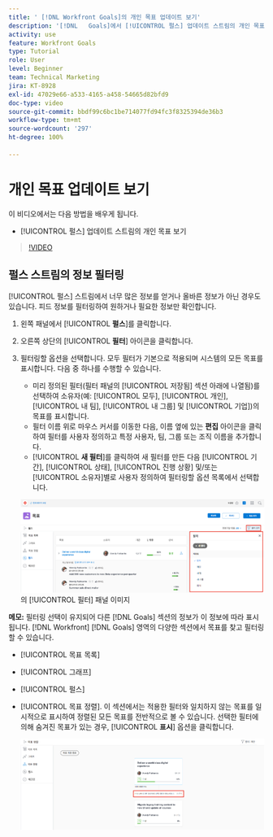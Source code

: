 ```yaml
---
title: ' [!DNL Workfront Goals]의 개인 목표 업데이트 보기'
description: '[!DNL   Goals]에서 [!UICONTROL 펄스] 업데이트 스트림의 개인 목표를 보는 방법에 대해 알아봅니다.'
activity: use
feature: Workfront Goals
type: Tutorial
role: User
level: Beginner
team: Technical Marketing
jira: KT-8928
exl-id: 47029e66-a533-4165-a458-54665d82bfd9
doc-type: video
source-git-commit: bbdf99c6bc1be714077fd94fc3f8325394de36b3
workflow-type: tm+mt
source-wordcount: '297'
ht-degree: 100%

---
```


# 개인 목표 업데이트 보기

이 비디오에서는 다음 방법을 배우게 됩니다.

* [!UICONTROL 펄스] 업데이트 스트림의 개인 목표 보기

>[!VIDEO](https://video.tv.adobe.com/v/335200/?quality=12&learn=on&enablevpops=1)

## 펄스 스트림의 정보 필터링

[!UICONTROL 펄스] 스트림에서 너무 많은 정보를 얻거나 올바른 정보가 아닌 경우도 있습니다. 피드 정보를 필터링하여 원하거나 필요한 정보만 확인합니다.

1. 왼쪽 패널에서 [!UICONTROL **펄스**]&#x200B;를 클릭합니다.
1. 오른쪽 상단의 [!UICONTROL **필터**] 아이콘을 클릭합니다.
1. 필터링할 옵션을 선택합니다. 모두 필터가 기본으로 적용되며 시스템의 모든 목표를 표시합니다. 다음 중 하나를 수행할 수 있습니다.

   * 미리 정의된 필터(필터 패널의 [!UICONTROL 저장됨] 섹션 아래에 나열됨)를 선택하여 소유자(예: [!UICONTROL 모두], [!UICONTROL 개인], [!UICONTROL 내 팀], [!UICONTROL 내 그룹] 및 [!UICONTROL 기업])의 목표를 표시합니다.
   * 필터 이름 위로 마우스 커서를 이동한 다음, 이름 옆에 있는 **편집** 아이콘을 클릭하여 필터를 사용자 정의하고 특정 사용자, 팀, 그룹 또는 조직 이름을 추가합니다.
   * [!UICONTROL **새 필터**]&#x200B;를 클릭하여 새 필터를 만든 다음 [!UICONTROL 기간], [!UICONTROL 상태], [!UICONTROL 진행 상황] 및/또는 [!UICONTROL 소유자]별로 사용자 정의하여 필터링할 옵션 목록에서 선택합니다.

   ![[!DNL Workfront Goals]](assets/18-workfront-goals-pulse-stream.png)의 [!UICONTROL 필터] 패널 이미지

**메모:** 필터링 선택이 유지되어 다른 [!DNL Goals] 섹션의 정보가 이 정보에 따라 표시됩니다. [!DNL Workfront] [!DNL Goals] 영역의 다양한 섹션에서 목표를 찾고 필터링할 수 있습니다.

* [!UICONTROL 목표 목록]
* [!UICONTROL 그래프]
* [!UICONTROL 펄스]
* [!UICONTROL 목표 정렬]. 이 섹션에서는 적용한 필터와 일치하지 않는 목표를 일시적으로 표시하여 정렬된 모든 목표를 전반적으로 볼 수 있습니다. 선택한 필터에 의해 숨겨진 목표가 있는 경우, [!UICONTROL **표시**] 옵션을 클릭합니다.

  ![](assets/19-workfront-goals-filter-show-it.png)
